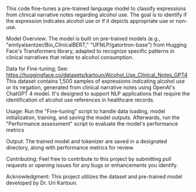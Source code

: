 This code fine-tunes a pre-trained language model to classify expressions from clinical narrative notes regarding alcohol use. The goal is to identify if the expression indicates alcohol use or if it depicts appropriate use or non-use.

Model Overview: The model is built on pre-trained models (e.g., "emilyalsentzer/Bio_ClinicalBERT," "UFNLP/gatortron-base") from Hugging Face's Transformers library, adapted to recognize specific patterns in clinical narratives that relate to alcohol consumption.

Data for Fine-tuning; See: https://huggingface.co/datasets/kartoun/Alcohol_Use_Clinical_Notes_GPT4
This dataset contains 1,500 samples of expressions indicating alcohol use or its negation, generated from clinical narrative notes using OpenAI's ChatGPT 4 model. It's designed to support NLP applications that require the identification of alcohol use references in healthcare records.

Usage: Run the "Fine-tuning" script to handle data loading, model initialization, training, and saving the model outputs. Afterwards, run the "Performance assessment" script to evaluate the model's performance metrics

Output: The trained model and tokenizer are saved in a designated directory, along with performance metrics for review.

Contributing: Feel free to contribute to this project by submitting pull requests or opening issues for any bugs or enhancements you identify.

Acknowledgment: This project utilizes the dataset and pre-trained model developed by Dr. Uri Kartoun.

